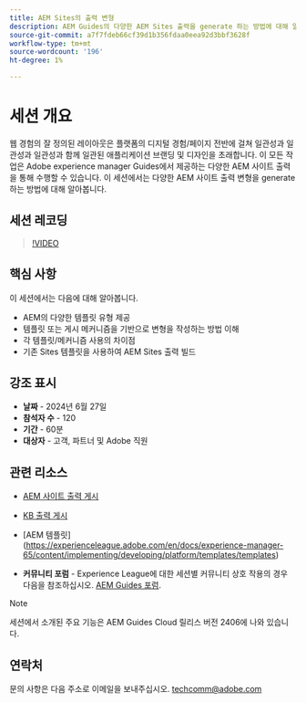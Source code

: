 ```yaml
---
title: AEM Sites의 출력 변형
description: AEM Guides의 다양한 AEM Sites 출력을 generate 하는 방법에 대해 알아봅니다
source-git-commit: a7f7fdeb66cf39d1b356fdaa0eea92d3bbf3628f
workflow-type: tm+mt
source-wordcount: '196'
ht-degree: 1%

---
```



# 세션 개요

웹 경험의 잘 정의된 레이아웃은 플랫폼의 디지털 경험/페이지 전반에 걸쳐 일관성과 일관성과 일관성과 함께 일관된 애플리케이션 브랜딩 및 디자인을 초래합니다.
이 모든 작업은 Adobe experience manager Guides에서 제공하는 다양한 AEM 사이트 출력 을 통해 수행할 수 있습니다.
이 세션에서는 다양한 AEM 사이트 출력 변형을 generate 하는 방법에 대해 알아봅니다.

## 세션 레코딩

>[!VIDEO](https://video.tv.adobe.com/v/3430649/)

## 핵심 사항

이 세션에서는 다음에 대해 알아봅니다.

- AEM의 다양한 템플릿 유형 제공
- 템플릿 또는 게시 메커니즘을 기반으로 변형을 작성하는 방법 이해
- 각 템플릿/메커니즘 사용의 차이점
- 기존 Sites 템플릿을 사용하여 AEM Sites 출력 빌드

## 강조 표시

- **날짜** - 2024년 6월 27일
- **참석자 수** - 120
- **기간** - 60분
- **대상자** - 고객, 파트너 및 Adobe 직원

## 관련 리소스


- [AEM 사이트 출력 게시](https://experienceleague.adobe.com/en/docs/experience-manager-guides/using/user-guide/output-gen/output-presets-aemg/generate-output-aem-site#:~:text=To%20open%20output%20presets%20for,configurations%2C%20and%20then%20click%20Save.)

- [KB 출력 게시](https://experienceleague.adobe.com/en/docs/experience-manager-guides/using/user-guide/output-gen/output-presets-aemg/generate-output-knowledge-base)

- [AEM 템플릿]
(https://experienceleague.adobe.com/en/docs/experience-manager-65/content/implementing/developing/platform/templates/templates)

- **커뮤니티 포럼** - Experience League에 대한 세션별 커뮤니티 상호 작용의 경우 다음을 참조하십시오. [AEM Guides 포럼](https://experienceleaguecommunities.adobe.com/t5/experience-manager-guides/bd-p/xml-documentation-discussions).

>[!NOTE]
>
> 세션에서 소개된 주요 기능은 AEM Guides Cloud 릴리스 버전 2406에 나와 있습니다.

## 연락처

문의 사항은 다음 주소로 이메일을 보내주십시오. <techcomm@adobe.com>
